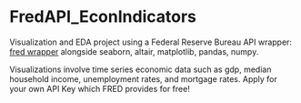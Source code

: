 # FredAPI_EconIndicators

Visualization and EDA project using a Federal Reserve Bureau API wrapper: [fred wrapper](https://github.com/zachwill/fred) alongside seaborn, altair, matplotlib, pandas, numpy. 

Visualizations involve time series economic data such as gdp, median household income, unemployment rates, and mortgage rates. Apply for your own API Key which FRED provides for free!
